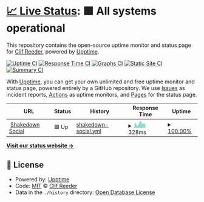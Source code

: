 # [📈 Live Status](https://status.shakedown.social): <!--live status--> **🟩 All systems operational**

This repository contains the open-source uptime monitor and status page for [Clif Reeder](https://clifff.com), powered by [Upptime](https://github.com/upptime/upptime).

[![Uptime CI](https://github.com/clifff/upptime/workflows/Uptime%20CI/badge.svg)](https://github.com/clifff/upptime/actions?query=workflow%3A%22Uptime+CI%22)
[![Response Time CI](https://github.com/clifff/upptime/workflows/Response%20Time%20CI/badge.svg)](https://github.com/clifff/upptime/actions?query=workflow%3A%22Response+Time+CI%22)
[![Graphs CI](https://github.com/clifff/upptime/workflows/Graphs%20CI/badge.svg)](https://github.com/clifff/upptime/actions?query=workflow%3A%22Graphs+CI%22)
[![Static Site CI](https://github.com/clifff/upptime/workflows/Static%20Site%20CI/badge.svg)](https://github.com/clifff/upptime/actions?query=workflow%3A%22Static+Site+CI%22)
[![Summary CI](https://github.com/clifff/upptime/workflows/Summary%20CI/badge.svg)](https://github.com/clifff/upptime/actions?query=workflow%3A%22Summary+CI%22)

With [Upptime](https://upptime.js.org), you can get your own unlimited and free uptime monitor and status page, powered entirely by a GitHub repository. We use [Issues](https://github.com/clifff/upptime/issues) as incident reports, [Actions](https://github.com/clifff/upptime/actions) as uptime monitors, and [Pages](https://status.shakedown.social) for the status page.

<!--start: status pages-->
<!-- This summary is generated by Upptime (https://github.com/upptime/upptime) -->
<!-- Do not edit this manually, your changes will be overwritten -->
<!-- prettier-ignore -->
| URL | Status | History | Response Time | Uptime |
| --- | ------ | ------- | ------------- | ------ |
| <img alt="" src="https://icons.duckduckgo.com/ip3/shakedown.social.ico" height="13"> [Shakedown Social](https://shakedown.social) | 🟩 Up | [shakedown-social.yml](https://github.com/clifff/upptime/commits/HEAD/history/shakedown-social.yml) | <details><summary><img alt="Response time graph" src="./graphs/shakedown-social/response-time-week.png" height="20"> 328ms</summary><br><a href="https://status.shakedown.social/history/shakedown-social"><img alt="Response time 328" src="https://img.shields.io/endpoint?url=https%3A%2F%2Fraw.githubusercontent.com%2Fclifff%2Fupptime%2FHEAD%2Fapi%2Fshakedown-social%2Fresponse-time.json"></a><br><a href="https://status.shakedown.social/history/shakedown-social"><img alt="24-hour response time 328" src="https://img.shields.io/endpoint?url=https%3A%2F%2Fraw.githubusercontent.com%2Fclifff%2Fupptime%2FHEAD%2Fapi%2Fshakedown-social%2Fresponse-time-day.json"></a><br><a href="https://status.shakedown.social/history/shakedown-social"><img alt="7-day response time 328" src="https://img.shields.io/endpoint?url=https%3A%2F%2Fraw.githubusercontent.com%2Fclifff%2Fupptime%2FHEAD%2Fapi%2Fshakedown-social%2Fresponse-time-week.json"></a><br><a href="https://status.shakedown.social/history/shakedown-social"><img alt="30-day response time 328" src="https://img.shields.io/endpoint?url=https%3A%2F%2Fraw.githubusercontent.com%2Fclifff%2Fupptime%2FHEAD%2Fapi%2Fshakedown-social%2Fresponse-time-month.json"></a><br><a href="https://status.shakedown.social/history/shakedown-social"><img alt="1-year response time 328" src="https://img.shields.io/endpoint?url=https%3A%2F%2Fraw.githubusercontent.com%2Fclifff%2Fupptime%2FHEAD%2Fapi%2Fshakedown-social%2Fresponse-time-year.json"></a></details> | <details><summary><a href="https://status.shakedown.social/history/shakedown-social">100.00%</a></summary><a href="https://status.shakedown.social/history/shakedown-social"><img alt="All-time uptime 100.00%" src="https://img.shields.io/endpoint?url=https%3A%2F%2Fraw.githubusercontent.com%2Fclifff%2Fupptime%2FHEAD%2Fapi%2Fshakedown-social%2Fuptime.json"></a><br><a href="https://status.shakedown.social/history/shakedown-social"><img alt="24-hour uptime 100.00%" src="https://img.shields.io/endpoint?url=https%3A%2F%2Fraw.githubusercontent.com%2Fclifff%2Fupptime%2FHEAD%2Fapi%2Fshakedown-social%2Fuptime-day.json"></a><br><a href="https://status.shakedown.social/history/shakedown-social"><img alt="7-day uptime 100.00%" src="https://img.shields.io/endpoint?url=https%3A%2F%2Fraw.githubusercontent.com%2Fclifff%2Fupptime%2FHEAD%2Fapi%2Fshakedown-social%2Fuptime-week.json"></a><br><a href="https://status.shakedown.social/history/shakedown-social"><img alt="30-day uptime 100.00%" src="https://img.shields.io/endpoint?url=https%3A%2F%2Fraw.githubusercontent.com%2Fclifff%2Fupptime%2FHEAD%2Fapi%2Fshakedown-social%2Fuptime-month.json"></a><br><a href="https://status.shakedown.social/history/shakedown-social"><img alt="1-year uptime 100.00%" src="https://img.shields.io/endpoint?url=https%3A%2F%2Fraw.githubusercontent.com%2Fclifff%2Fupptime%2FHEAD%2Fapi%2Fshakedown-social%2Fuptime-year.json"></a></details>

<!--end: status pages-->

[**Visit our status website →**](https://status.shakedown.social)

## 📄 License

- Powered by: [Upptime](https://github.com/upptime/upptime)
- Code: [MIT](./LICENSE) © [Clif Reeder](https://clifff.com)
- Data in the `./history` directory: [Open Database License](https://opendatacommons.org/licenses/odbl/1-0/)
